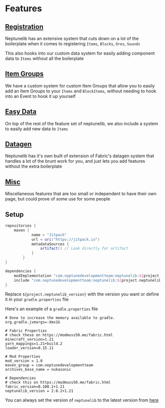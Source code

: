 # Features

## [Registration](%wiki%/registration)
Neptunelib has an extensive system that cuts down on a lot of the boilerplate when it comes to registering `Items`, `Blocks`, `Ores`, `Sounds`

This also hooks into our custom data system for easily adding component data to `Items` without all the boilerplate

## [Item Groups](%wiki%/item_groups)
We have a custom system for custom Item Groups that allow you to easily add an Item Groups to your `Items` and `BlockItems`, without needing to hook into an Event to hook it up yourself

## [Easy Data](%wiki%/easy_data)
On top of the rest of the feature set of neptunelib, we also include a system to easily add new data to `Items`

## [Datagen](%wiki%/datagen)
Neptunelib has it's own built of extension of Fabric's datagen system that handles a lot of the brunt work for you, and just lets you add features without the extra boilerplate

## [Misc](%wiki%/misc)
Miscellaneous features that are too small or independent to have their own page, but could prove of some use for some people

## Setup

````groovy
repositories {
    maven {
            name = "Jitpack"
            url = uri("https://jitpack.io")
            metadataSources {
                artifact() // Look directly for artifact
            }
        }
}

dependencies {
    modImplementation "com.neptunedevelopmentteam:neptunelib:${project.neptunelib_version}"
    include "com.neptunedevelopmentteam:neptunelib:${project.neptunelib_version}"
}
````

Replace `${project.neptunelib_version}` with the version you want or define it in your `gradle.properties` file


Here's an example of a `gradle.properties` file

```properties
# Done to increase the memory available to gradle.
org.gradle.jvmargs=-Xmx1G

# Fabric Properties
# check these on https://modmuss50.me/fabric.html
minecraft_version=1.21
yarn_mappings=1.21+build.2
loader_version=0.15.11

# Mod Properties
mod_version = 1.0
maven_group = com.neptunedevelopmentteam
archives_base_name = nukasonic

# Dependencies
# check this on https://modmuss50.me/fabric.html
fabric_version=0.100.1+1.21
neptunelib_version = 2.0.2+1.21
```

You can always set the version of `neptunelib` to the latest version from [here](https://github.com/Neptune-Development-Group/neptunelib/releases)